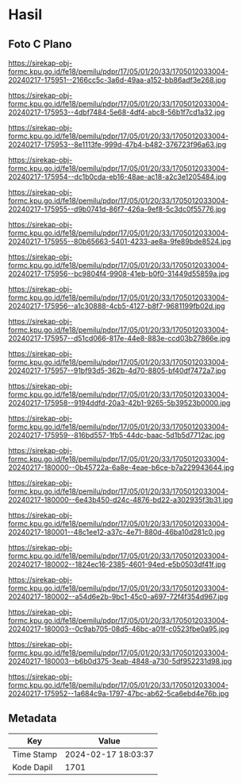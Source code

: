 # Hasil

## Foto C Plano

https://sirekap-obj-formc.kpu.go.id/fe18/pemilu/pdpr/17/05/01/20/33/1705012033004-20240217-175951--2166cc5c-3a6d-49aa-a152-bb86adf3e268.jpg

https://sirekap-obj-formc.kpu.go.id/fe18/pemilu/pdpr/17/05/01/20/33/1705012033004-20240217-175953--4dbf7484-5e68-4df4-abc8-56b1f7cd1a32.jpg

https://sirekap-obj-formc.kpu.go.id/fe18/pemilu/pdpr/17/05/01/20/33/1705012033004-20240217-175953--8e1113fe-999d-47b4-b482-376723f96a63.jpg

https://sirekap-obj-formc.kpu.go.id/fe18/pemilu/pdpr/17/05/01/20/33/1705012033004-20240217-175954--dc1b0cda-eb16-48ae-ac18-a2c3e1205484.jpg

https://sirekap-obj-formc.kpu.go.id/fe18/pemilu/pdpr/17/05/01/20/33/1705012033004-20240217-175955--d9b0741d-86f7-426a-9ef8-5c3dc0f55776.jpg

https://sirekap-obj-formc.kpu.go.id/fe18/pemilu/pdpr/17/05/01/20/33/1705012033004-20240217-175955--80b65663-5401-4233-ae8a-9fe89bde8524.jpg

https://sirekap-obj-formc.kpu.go.id/fe18/pemilu/pdpr/17/05/01/20/33/1705012033004-20240217-175956--bc9804f4-9908-41eb-b0f0-31449d55859a.jpg

https://sirekap-obj-formc.kpu.go.id/fe18/pemilu/pdpr/17/05/01/20/33/1705012033004-20240217-175956--a1c30888-4cb5-4127-b8f7-9681199fb02d.jpg

https://sirekap-obj-formc.kpu.go.id/fe18/pemilu/pdpr/17/05/01/20/33/1705012033004-20240217-175957--d51cd066-817e-44e8-883e-ccd03b27866e.jpg

https://sirekap-obj-formc.kpu.go.id/fe18/pemilu/pdpr/17/05/01/20/33/1705012033004-20240217-175957--91bf93d5-362b-4d70-8805-bf40df7472a7.jpg

https://sirekap-obj-formc.kpu.go.id/fe18/pemilu/pdpr/17/05/01/20/33/1705012033004-20240217-175958--9194ddfd-20a3-42b1-9265-5b39523b0000.jpg

https://sirekap-obj-formc.kpu.go.id/fe18/pemilu/pdpr/17/05/01/20/33/1705012033004-20240217-175959--816bd557-1fb5-44dc-baac-5d1b5d7712ac.jpg

https://sirekap-obj-formc.kpu.go.id/fe18/pemilu/pdpr/17/05/01/20/33/1705012033004-20240217-180000--0b45722a-6a8e-4eae-b6ce-b7a229943644.jpg

https://sirekap-obj-formc.kpu.go.id/fe18/pemilu/pdpr/17/05/01/20/33/1705012033004-20240217-180000--6e43b450-d24c-4876-bd22-a302935f3b31.jpg

https://sirekap-obj-formc.kpu.go.id/fe18/pemilu/pdpr/17/05/01/20/33/1705012033004-20240217-180001--48c1ee12-a37c-4e71-880d-46ba10d281c0.jpg

https://sirekap-obj-formc.kpu.go.id/fe18/pemilu/pdpr/17/05/01/20/33/1705012033004-20240217-180002--1824ec16-2385-4601-94ed-e5b0503df41f.jpg

https://sirekap-obj-formc.kpu.go.id/fe18/pemilu/pdpr/17/05/01/20/33/1705012033004-20240217-180002--a54d6e2b-9bc1-45c0-a697-72f4f354d967.jpg

https://sirekap-obj-formc.kpu.go.id/fe18/pemilu/pdpr/17/05/01/20/33/1705012033004-20240217-180003--0c9ab705-08d5-46bc-a01f-c0523fbe0a95.jpg

https://sirekap-obj-formc.kpu.go.id/fe18/pemilu/pdpr/17/05/01/20/33/1705012033004-20240217-180003--b6b0d375-3eab-4848-a730-5df952231d98.jpg

https://sirekap-obj-formc.kpu.go.id/fe18/pemilu/pdpr/17/05/01/20/33/1705012033004-20240217-175952--1a684c9a-1797-47bc-ab62-5ca6ebd4e76b.jpg


## Metadata

| Key        | Value               |
| ---------- | ------------------- |
| Time Stamp | 2024-02-17 18:03:37 |
| Kode Dapil | 1701                |




